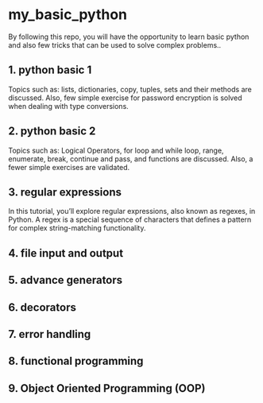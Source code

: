 # my_basic_python
By following this repo, you will have the opportunity to learn basic python and also few tricks that can be used to solve complex problems..

## 1. python basic 1
Topics such as: lists, dictionaries, copy, tuples, sets and their methods are discussed. Also, few simple exercise for password encryption is solved when dealing with type conversions.

## 2. python basic 2
Topics such as: Logical Operators, for loop and while loop, range, enumerate, break, continue and pass, and functions are discussed. Also, a fewer simple exercises are validated.

## 3. regular expressions
In this tutorial, you’ll explore regular expressions, also known as regexes, in Python. A regex is a special sequence of characters that defines a pattern for complex string-matching functionality.
## 4. file input and output

## 5. advance generators

## 6. decorators

## 7. error handling

## 8. functional programming

## 9. Object Oriented Programming (OOP)

